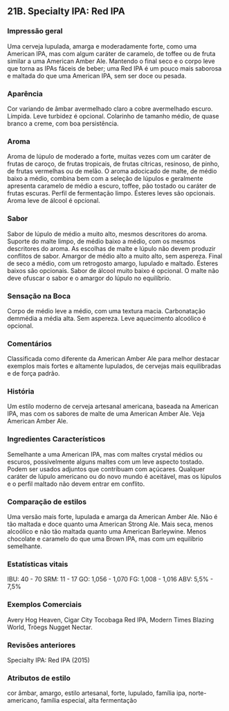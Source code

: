 ## 21B. Specialty IPA: Red IPA

### Impressão geral

Uma cerveja lupulada, amarga e moderadamente forte, como uma American IPA, mas com algum caráter de caramelo, de toffee ou de fruta similar a uma American Amber Ale. Mantendo o final seco e o corpo leve que torna as IPAs fáceis de beber; uma Red IPA é um pouco mais saborosa e maltada do que uma American IPA, sem ser doce ou pesada.

### Aparência

Cor variando de âmbar avermelhado claro a cobre avermelhado escuro. Límpida. Leve turbidez é opcional. Colarinho de tamanho médio, de quase branco a creme, com boa persistência.

### Aroma

Aroma de lúpulo de moderado a forte, muitas vezes com um caráter de frutas de caroço, de frutas tropicais, de frutas cítricas, resinoso, de pinho, de frutas vermelhas ou de melão. O aroma adocicado de malte, de médio baixo a médio, combina bem com a seleção de lúpulos e geralmente apresenta caramelo de médio a escuro, toffee, pão tostado ou caráter de frutas escuras. Perfil de fermentação limpo. Ésteres leves são opcionais. Aroma leve de álcool é opcional.

### Sabor

Sabor de lúpulo de médio a muito alto, mesmos descritores do aroma. Suporte do malte limpo, de médio baixo a médio, com os mesmos descritores do aroma. As escolhas de malte e lúpulo não devem produzir conflitos de sabor. Amargor de médio alto a muito alto, sem aspereza. Final de seco a médio, com um retrogosto amargo, lupulado e maltado. Ésteres baixos são opcionais. Sabor de álcool muito baixo é opcional. O malte não deve ofuscar o sabor e o amargor do lúpulo no equilíbrio.

### Sensação na Boca

Corpo de médio leve a médio, com uma textura macia. Carbonatação demmédia a média alta. Sem aspereza. Leve aquecimento alcoólico é opcional.

### Comentários

Classificada como diferente da American Amber Ale para melhor destacar exemplos mais fortes e altamente lupulados, de cervejas mais equilibradas e de força padrão.

### História

Um estilo moderno de cerveja artesanal americana, baseada na American IPA, mas com os sabores de malte de uma American Amber Ale. Veja American Amber Ale.

### Ingredientes Característicos

Semelhante a uma American IPA, mas com maltes crystal médios ou escuros, possivelmente alguns maltes com um leve aspecto tostado. Podem ser usados adjuntos que contribuam com açúcares. Qualquer caráter de lúpulo americano ou do novo mundo é aceitável, mas os lúpulos e o perfil maltado não devem entrar em conflito.

### Comparação de estilos

Uma versão mais forte, lupulada e amarga da American Amber Ale. Não é tão maltada e doce quanto uma American Strong Ale. Mais seca, menos alcoólico e não tão maltada quanto uma American Barleywine. Menos chocolate e caramelo do que uma Brown IPA, mas com um equilíbrio semelhante.

### Estatísticas vitais

IBU: 40 - 70
SRM: 11 - 17
GO: 1,056 - 1,070
FG: 1,008 - 1,016
ABV: 5,5% - 7,5%

### Exemplos Comerciais

Avery Hog Heaven, Cigar City Tocobaga Red IPA, Modern Times Blazing World, Tröegs Nugget Nectar.

### Revisões anteriores

Specialty IPA: Red IPA (2015)

### Atributos de estilo

cor âmbar, amargo, estilo artesanal, forte, lupulado, família ipa, norte-americano, família especial, alta fermentação
